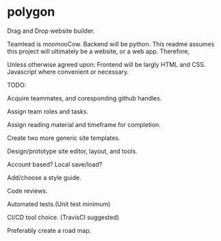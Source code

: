 # polygon
Drag and Drop website builder.

Teamlead is moomooCow.
Backend will be python.
This readme assumes this project will ultimately be a website, or a web app. Therefore,

Unless otherwise agreed upon:
Frontend will be largly HTML and CSS. Javascript where convenient or necessary. 

TODO:

Acquire teammates, and coresponding github handles.

Assign team roles and tasks.

Assign reading material and timeframe for completion.

Create two more generic site templates.

Design/prototype site editor, layout, and tools.

Account based?
Local save/load?

Add/choose a style guide.

Code reviews.

Automated tests.(Unit test minimum)

CI/CD tool choice. (TravisCI suggested)


Preferably create a road map.
